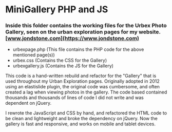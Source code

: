 # MiniGallery PHP and JS 

### Inside this folder contains the working files for the Urbex Photo Gallery, seen on the urban exploration pages for my website. [www.jondstone.com](https://www.jondstone.com)
* urbexpage.php (This file contains the PHP code for the above mentioned page(s))
* urbex.css (Contains the CSS for the Gallery)
* urbexgallery.js (Contains the JS for the Gallery)

This code is a hand-written rebuild and refactor for the "Gallery" that is used throughout my Urban Exploration pages. Originally adopted in 2012 using an elastislide plugin, the original code was cumbersome, and often created a lag when viewing photos in the gallery. The code based contained thousands and thousands of lines of code I did not write and was dependent on jQuery.

I rewrote the JavaScript and CSS by hand, and refactored the HTML code to be clean and lightweight and broke the dependency on jQuery. Now the gallery is fast and responsive, and works on mobile and tablet devices.